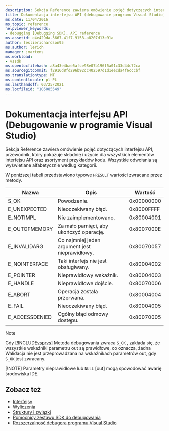 ```yaml
---
description: Sekcja Reference zawiera omówienie pojęć dotyczących interfejsu API, przewodnik, który pokazuje składnię i użycie dla wszystkich elementów interfejsu API oraz asortyment przykładów kodu.
title: Dokumentacja interfejsu API (debugowanie programu Visual Studio) | Microsoft Docs
ms.date: 11/04/2016
ms.topic: reference
helpviewer_keywords:
- debugging [Debugging SDK], API reference
ms.assetid: e4e429da-3667-41f7-9158-a8207d13e91a
author: leslierichardson95
ms.author: lerich
manager: jmartens
ms.workload:
- vssdk
ms.openlocfilehash: a8a43e4bae5afce98e07b196f5a01c33d44c72ca
ms.sourcegitcommit: f2916d8fd296b92cc402597d1d1eecda4f6cccbf
ms.translationtype: MT
ms.contentlocale: pl-PL
ms.lasthandoff: 03/25/2021
ms.locfileid: "105085549"
---
```

# <a name="api-reference-visual-studio-debugging"></a>Dokumentacja interfejsu API (Debugowanie w programie Visual Studio)
Sekcja Reference zawiera omówienie pojęć dotyczących interfejsu API, przewodnik, który pokazuje składnię i użycie dla wszystkich elementów interfejsu API oraz asortyment przykładów kodu. Wszystkie odwołania są wyświetlane alfabetycznie według kategorii.

 W poniższej tabeli przedstawiono typowe `HRESULT` wartości zwracane przez metody.

|Nazwa|Opis|Wartość|
|----------|-----------------|-----------|
|S_OK|Powodzenie.|0x00000000|
|E_UNEXPECTED|Nieoczekiwany błąd.|0x8000FFFF|
|E_NOTIMPL|Nie zaimplementowano.|0x80004001|
|E_OUTOFMEMORY|Za mało pamięci, aby ukończyć operację.|0x8007000E|
|E_INVALIDARG|Co najmniej jeden argument jest nieprawidłowy.|0x80070057|
|E_NOINTERFACE|Taki interfejs nie jest obsługiwany.|0x80004002|
|E_POINTER|Nieprawidłowy wskaźnik.|0x80004003|
|E_HANDLE|Nieprawidłowe dojście.|0x80070006|
|E_ABORT|Operacja została przerwana.|0x80004004|
|E_FAIL|Nieoczekiwany błąd.|0x80004005|
|E_ACCESSDENIED|Ogólny błąd odmowy dostępu.|0x80070005|

> [!NOTE]
> Gdy [!INCLUDE[vsprvs](../../../code-quality/includes/vsprvs_md.md)] Metoda debugowania zwraca `S_OK` , zakłada się, że wszystkie wskaźniki parametru out są prawidłowe, co oznacza, żadna Walidacja nie jest przeprowadzana na wskaźnikach parametrów out, gdy `S_OK` jest zwracany.
>
> [!NOTE]
> Parametry nieprawidłowe lub `NULL` [out] mogą spowodować awarię środowiska IDE.

## <a name="see-also"></a>Zobacz też
- [Interfejsy](../../../extensibility/debugger/reference/interfaces-visual-studio-debugging.md)
- [Wyliczenia](../../../extensibility/debugger/reference/enumerations-visual-studio-debugging.md)
- [Struktury i związki](../../../extensibility/debugger/reference/structures-and-unions.md)
- [Pomocnicy zestawu SDK do debugowania](../../../extensibility/debugger/reference/sdk-helpers-for-debugging.md)
- [Rozszerzalność debugera programu Visual Studio](../../../extensibility/debugger/visual-studio-debugger-extensibility.md)
